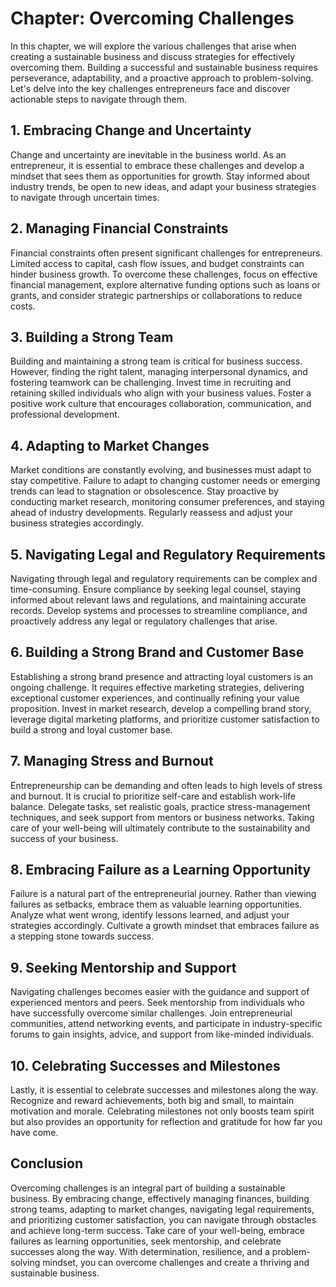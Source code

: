 Chapter: Overcoming Challenges
==============================

In this chapter, we will explore the various challenges that arise when creating a sustainable business and discuss strategies for effectively overcoming them. Building a successful and sustainable business requires perseverance, adaptability, and a proactive approach to problem-solving. Let's delve into the key challenges entrepreneurs face and discover actionable steps to navigate through them.

**1. Embracing Change and Uncertainty**
---------------------------------------

Change and uncertainty are inevitable in the business world. As an entrepreneur, it is essential to embrace these challenges and develop a mindset that sees them as opportunities for growth. Stay informed about industry trends, be open to new ideas, and adapt your business strategies to navigate through uncertain times.

**2. Managing Financial Constraints**
-------------------------------------

Financial constraints often present significant challenges for entrepreneurs. Limited access to capital, cash flow issues, and budget constraints can hinder business growth. To overcome these challenges, focus on effective financial management, explore alternative funding options such as loans or grants, and consider strategic partnerships or collaborations to reduce costs.

**3. Building a Strong Team**
-----------------------------

Building and maintaining a strong team is critical for business success. However, finding the right talent, managing interpersonal dynamics, and fostering teamwork can be challenging. Invest time in recruiting and retaining skilled individuals who align with your business values. Foster a positive work culture that encourages collaboration, communication, and professional development.

**4. Adapting to Market Changes**
---------------------------------

Market conditions are constantly evolving, and businesses must adapt to stay competitive. Failure to adapt to changing customer needs or emerging trends can lead to stagnation or obsolescence. Stay proactive by conducting market research, monitoring consumer preferences, and staying ahead of industry developments. Regularly reassess and adjust your business strategies accordingly.

**5. Navigating Legal and Regulatory Requirements**
---------------------------------------------------

Navigating through legal and regulatory requirements can be complex and time-consuming. Ensure compliance by seeking legal counsel, staying informed about relevant laws and regulations, and maintaining accurate records. Develop systems and processes to streamline compliance, and proactively address any legal or regulatory challenges that arise.

**6. Building a Strong Brand and Customer Base**
------------------------------------------------

Establishing a strong brand presence and attracting loyal customers is an ongoing challenge. It requires effective marketing strategies, delivering exceptional customer experiences, and continually refining your value proposition. Invest in market research, develop a compelling brand story, leverage digital marketing platforms, and prioritize customer satisfaction to build a strong and loyal customer base.

**7. Managing Stress and Burnout**
----------------------------------

Entrepreneurship can be demanding and often leads to high levels of stress and burnout. It is crucial to prioritize self-care and establish work-life balance. Delegate tasks, set realistic goals, practice stress-management techniques, and seek support from mentors or business networks. Taking care of your well-being will ultimately contribute to the sustainability and success of your business.

**8. Embracing Failure as a Learning Opportunity**
--------------------------------------------------

Failure is a natural part of the entrepreneurial journey. Rather than viewing failures as setbacks, embrace them as valuable learning opportunities. Analyze what went wrong, identify lessons learned, and adjust your strategies accordingly. Cultivate a growth mindset that embraces failure as a stepping stone towards success.

**9. Seeking Mentorship and Support**
-------------------------------------

Navigating challenges becomes easier with the guidance and support of experienced mentors and peers. Seek mentorship from individuals who have successfully overcome similar challenges. Join entrepreneurial communities, attend networking events, and participate in industry-specific forums to gain insights, advice, and support from like-minded individuals.

**10. Celebrating Successes and Milestones**
--------------------------------------------

Lastly, it is essential to celebrate successes and milestones along the way. Recognize and reward achievements, both big and small, to maintain motivation and morale. Celebrating milestones not only boosts team spirit but also provides an opportunity for reflection and gratitude for how far you have come.

**Conclusion**
--------------

Overcoming challenges is an integral part of building a sustainable business. By embracing change, effectively managing finances, building strong teams, adapting to market changes, navigating legal requirements, and prioritizing customer satisfaction, you can navigate through obstacles and achieve long-term success. Take care of your well-being, embrace failures as learning opportunities, seek mentorship, and celebrate successes along the way. With determination, resilience, and a problem-solving mindset, you can overcome challenges and create a thriving and sustainable business.
